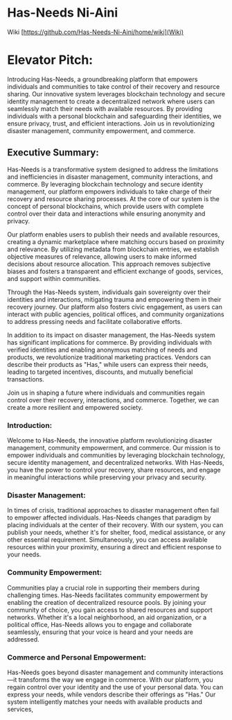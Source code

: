 # Has-Needs             Ni-Aini

Wiki [https://github.com/Has-Needs-Ni-Aini/home/wiki](Wiki)
# Elevator Pitch:
Introducing Has-Needs, a groundbreaking platform that empowers individuals and communities to take control of their recovery and resource sharing. Our innovative system leverages blockchain technology and secure identity management to create a decentralized network where users can seamlessly match their needs with available resources. By providing individuals with a personal blockchain and safeguarding their identities, we ensure privacy, trust, and efficient interactions. Join us in revolutionizing disaster management, community empowerment, and commerce.

## Executive Summary:
Has-Needs is a transformative system designed to address the limitations and inefficiencies in disaster management, community interactions, and commerce. By leveraging blockchain technology and secure identity management, our platform empowers individuals to take charge of their recovery and resource sharing processes. At the core of our system is the concept of personal blockchains, which provide users with complete control over their data and interactions while ensuring anonymity and privacy.

Our platform enables users to publish their needs and available resources, creating a dynamic marketplace where matching occurs based on proximity and relevance. By utilizing metadata from blockchain entries, we establish objective measures of relevance, allowing users to make informed decisions about resource allocation. This approach removes subjective biases and fosters a transparent and efficient exchange of goods, services, and support within communities.

Through the Has-Needs system, individuals gain sovereignty over their identities and interactions, mitigating trauma and empowering them in their recovery journey. Our platform also fosters civic engagement, as users can interact with public agencies, political offices, and community organizations to address pressing needs and facilitate collaborative efforts.

In addition to its impact on disaster management, the Has-Needs system has significant implications for commerce. By providing individuals with verified identities and enabling anonymous matching of needs and products, we revolutionize traditional marketing practices. Vendors can describe their products as "Has," while users can express their needs, leading to targeted incentives, discounts, and mutually beneficial transactions.

Join us in shaping a future where individuals and communities regain control over their recovery, interactions, and commerce. Together, we can create a more resilient and empowered society.

### Introduction:
Welcome to Has-Needs, the innovative platform revolutionizing disaster management, community empowerment, and commerce. Our mission is to empower individuals and communities by leveraging blockchain technology, secure identity management, and decentralized networks. With Has-Needs, you have the power to control your recovery, share resources, and engage in meaningful interactions while preserving your privacy and security.

### Disaster Management:
In times of crisis, traditional approaches to disaster management often fail to empower affected individuals. Has-Needs changes that paradigm by placing individuals at the center of their recovery. With our system, you can publish your needs, whether it's for shelter, food, medical assistance, or any other essential requirement. Simultaneously, you can access available resources within your proximity, ensuring a direct and efficient response to your needs.

### Community Empowerment:
Communities play a crucial role in supporting their members during challenging times. Has-Needs facilitates community empowerment by enabling the creation of decentralized resource pools. By joining your community of choice, you gain access to shared resources and support networks. Whether it's a local neighborhood, an aid organization, or a political office, Has-Needs allows you to engage and collaborate seamlessly, ensuring that your voice is heard and your needs are addressed.

### Commerce and Personal Empowerment:
Has-Needs goes beyond disaster management and community interactions—it transforms the way we engage in commerce. With our platform, you regain control over your identity and the use of your personal data. You can express your needs, while vendors describe their offerings as "Has." Our system intelligently matches your needs with available products and services,
